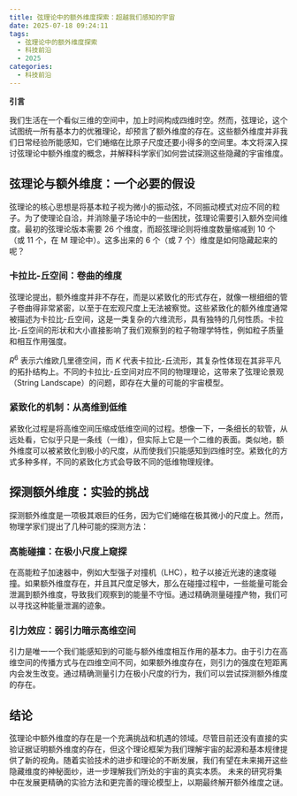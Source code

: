 ```yaml
---
title: 弦理论中的额外维度探索：超越我们感知的宇宙
date: 2025-07-18 09:24:11
tags:
  - 弦理论中的额外维度探索
  - 科技前沿
  - 2025
categories:
  - 科技前沿
---
```


**引言**

我们生活在一个看似三维的空间中，加上时间构成四维时空。然而，弦理论，这个试图统一所有基本力的优雅理论，却预言了额外维度的存在。这些额外维度并非我们日常经验所能感知，它们蜷缩在比原子尺度还要小得多的空间里。本文将深入探讨弦理论中额外维度的概念，并解释科学家们如何尝试探测这些隐藏的宇宙维度。

## 弦理论与额外维度：一个必要的假设

弦理论的核心思想是将基本粒子视为微小的振动弦，不同振动模式对应不同的粒子。为了使理论自洽，并消除量子场论中的一些困扰，弦理论需要引入额外空间维度。最初的弦理论版本需要 26 个维度，而超弦理论则将维度数量缩减到 10 个（或 11 个，在 M 理论中）。这多出来的 6 个（或 7 个）维度是如何隐藏起来的呢？

### 卡拉比-丘空间：卷曲的维度

弦理论提出，额外维度并非不存在，而是以紧致化的形式存在，就像一根细细的管子卷曲得非常紧密，以至于在宏观尺度上无法被察觉。这些紧致化的额外维度通常被描述为卡拉比-丘空间，这是一类复杂的六维流形，具有独特的几何性质。卡拉比-丘空间的形状和大小直接影响了我们观察到的粒子物理学特性，例如粒子质量和相互作用强度。

$R^6$ 表示六维欧几里德空间，而 $K$ 代表卡拉比-丘流形，其复杂性体现在其非平凡的拓扑结构上。不同的卡拉比-丘空间对应不同的物理理论，这带来了弦理论景观（String Landscape）的问题，即存在大量的可能的宇宙模型。

### 紧致化的机制：从高维到低维

紧致化过程是将高维空间压缩成低维空间的过程。想像一下，一条细长的软管，从远处看，它似乎只是一条线（一维），但实际上它是一个二维的表面。类似地，额外维度可以被紧致化到极小的尺度，从而使我们只能感知到四维时空。紧致化的方式多种多样，不同的紧致化方式会导致不同的低维物理规律。

## 探测额外维度：实验的挑战

探测额外维度是一项极其艰巨的任务，因为它们蜷缩在极其微小的尺度上。然而，物理学家们提出了几种可能的探测方法：

### 高能碰撞：在极小尺度上窥探

在高能粒子加速器中，例如大型强子对撞机（LHC），粒子以接近光速的速度碰撞。如果额外维度存在，并且其尺度足够大，那么在碰撞过程中，一些能量可能会泄漏到额外维度，导致我们观察到的能量不守恒。通过精确测量碰撞产物，我们可以寻找这种能量泄漏的迹象。

### 引力效应：弱引力暗示高维空间

引力是唯一一个我们能感知到的可能与额外维度相互作用的基本力。由于引力在高维空间的传播方式与在四维空间不同，如果额外维度存在，则引力的强度在短距离内会发生改变。通过精确测量引力在极小尺度的行为，我们可以尝试探测额外维度的存在。


## 结论

弦理论中额外维度的存在是一个充满挑战和机遇的领域。尽管目前还没有直接的实验证据证明额外维度的存在，但这个理论框架为我们理解宇宙的起源和基本规律提供了新的视角。随着实验技术的进步和理论的不断发展，我们有望在未来揭开这些隐藏维度的神秘面纱，进一步理解我们所处的宇宙的真实本质。  未来的研究将集中在发展更精确的实验方法和更完善的理论模型上，以期最终解开额外维度之谜。